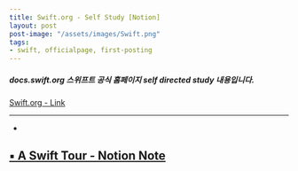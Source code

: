 ```yaml
---
title: Swift.org - Self Study [Notion]
layout: post
post-image: "/assets/images/Swift.png"
tags:
- swift, officialpage, first-posting
---
```


##### docs.swift.org 스위프트 공식 홈페이지 self directed study 내용입니다.
[ Swift.org  - Link](https://swift.org/)

---

-
   
    
  

    
##  [ ▪️  A Swift Tour - Notion Note](https://www.notion.so/Swift-org-A-Swift-Tour-6f109c0cd65d44efa78dfb90c0cbb7f8)
